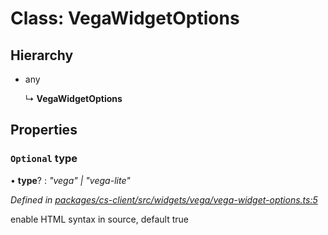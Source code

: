 # Class: VegaWidgetOptions

## Hierarchy

* any

  ↳ **VegaWidgetOptions**

## Properties

### `Optional` type

• **type**? : *"vega" | "vega-lite"*

*Defined in [packages/cs-client/src/widgets/vega/vega-widget-options.ts:5](https://github.com/TNOCS/csnext/blob/34474da7/packages/cs-client/src/widgets/vega/vega-widget-options.ts#L5)*

enable HTML syntax in source, default true
